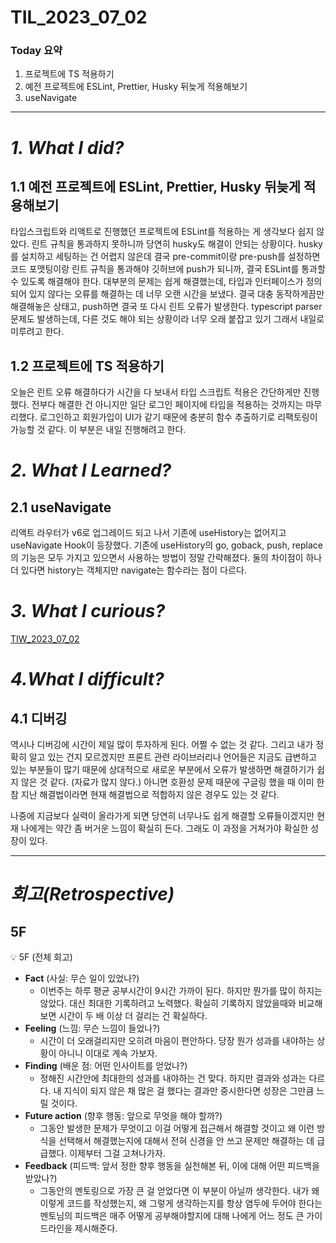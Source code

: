 # TIL_2023_07_02

### Today 요약

1. 프로젝트에 TS 적용하기
2. 예전 프로젝트에 ESLint, Prettier, Husky 뒤늦게 적용해보기
3. useNavigate

---

# **_1. What I did?_**

## 1.1 예전 프로젝트에 ESLint, Prettier, Husky 뒤늦게 적용해보기

타입스크립트와 리액트로 진행했던 프로젝트에 ESLint를 적용하는 게 생각보다 쉽지 않았다. 린트 규칙을 통과하지 못하니까 당연히 husky도 해결이 안되는 상황이다. husky를 설치하고 세팅하는 건 어렵지 않은데 결국 pre-commit이랑 pre-push를 설정하면 코드 포맷팅이랑 린트 규칙을 통과해야 깃허브에 push가 되니까, 결국 ESLint를 통과할 수 있도록 해결해야 한다. 대부분의 문제는 쉽게 해결했는데, 타입과 인터페이스가 정의되어 있지 않다는 오류를 해결하는 데 너무 오랜 시간을 보냈다. 결국 대충 동작하게끔만 해결해놓은 상태고, push하면 결국 또 다시 린트 오류가 발생한다. typescript parser 문제도 발생하는데, 다른 것도 해야 되는 상황이라 너무 오래 붙잡고 있기 그래서 내일로 미루려고 한다.

## 1.2 프로젝트에 TS 적용하기

오늘은 린트 오류 해결하다가 시간을 다 보내서 타입 스크립트 적용은 간단하게만 진행했다. 전부다 해결한 건 아니지만 일단 로그인 페이지에 타입을 적용하는 것까지는 마무리했다. 로그인하고 회원가입이 UI가 같기 때문에 충분히 함수 추출하기로 리팩토링이 가능할 것 같다. 이 부분은 내일 진행해려고 한다.

# _2. What I Learned?_

## 2.1 useNavigate

리액트 라우터가 v6로 업그레이드 되고 나서 기존에 useHistory는 없어지고 useNavigate Hook이 등장했다. 기존에 useHistory의 go, goback, push, replace의 기능은 모두 가지고 있으면서 사용하는 방법이 정말 간략해졌다. 둘의 차이점이 하나 더 있다면 history는 객체지만 navigate는 함수라는 점이 다르다.

# _3. What I curious?_

[TIW_2023_07_02](https://www.notion.so/TIW_2023_07_02-9213240c24924302a186a71b7ee9180d?pvs=21)

# _4.What I difficult?_

## 4.1 디버깅

역시나 디버깅에 시간이 제일 많이 투자하게 된다. 어쩔 수 없는 것 같다. 그리고 내가 정확히 알고 있는 건지 모르겠지만 프론트 관련 라이브러리나 언어들은 지금도 급변하고 있는 부분들이 많기 때문에 상대적으로 새로운 부분에서 오류가 발생하면 해결하기가 쉽지 않은 것 같다. (자료가 많지 않다.) 아니면 호환성 문제 때문에 구글링 했을 때 이미 한참 지난 해결법이라면 현재 해결법으로 적합하지 않은 경우도 있는 것 같다.

나중에 지금보다 실력이 올라가게 되면 당연히 너무나도 쉽게 해결할 오류들이겠지만 현재 나에게는 약간 좀 버거운 느낌이 확실히 든다. 그래도 이 과정을 거쳐가야 확실한 성장이 있다.

---

# _회고(Retrospective)_

## 5F

<aside>
💡 5F (전체 회고)

- **Fact** (사실: 무슨 일이 있었나?)
  - 이번주는 하루 평균 공부시간이 9시간 가까이 된다. 하지만 뭔가를 많이 하지는 않았다. 대신 최대한 기록하려고 노력했다. 확실히 기록하지 않았을때와 비교해보면 시간이 두 배 이상 더 걸리는 건 확실하다.
- **Feeling** (느낌: 무슨 느낌이 들었나?)
  - 시간이 더 오래걸리지만 오히려 마음이 편안하다. 당장 뭔가 성과를 내야하는 상황이 아니니 이대로 계속 가보자.
- **Finding** (배운 점: 어떤 인사이트를 얻었나?)
  - 정해진 시간안에 최대한의 성과를 내야하는 건 맞다. 하지만 결과와 성과는 다르다. 내 지식이 되지 않은 채 많은 걸 했다는 결과만 중시한다면 성장은 그만큼 느릴 것이다.
- **Future action** (향후 행동: 앞으로 무엇을 해야 할까?)
  - 그동안 발생한 문제가 무엇이고 이걸 어떻게 접근해서 해결할 것이고 왜 이런 방식을 선택해서 해결했는지에 대해서 전혀 신경을 안 쓰고 문제만 해결하는 데 급급했다. 이제부터 그걸 고쳐나가자.
- **Feedback** (피드백: 앞서 정한 향후 행동을 실천해본 뒤, 이에 대해 어떤 피드백을 받았나?)
  - 그동안의 멘토링으로 가장 큰 걸 얻었다면 이 부분이 아닐까 생각한다. 내가 왜 이렇게 코드를 작성했는지, 왜 그렇게 생각하는지를 항상 염두에 두어야 한다는 멘토님의 피드백은 매주 어떻게 공부해야할지에 대해 나에게 어느 정도 큰 가이드라인을 제시해준다.

</aside>
